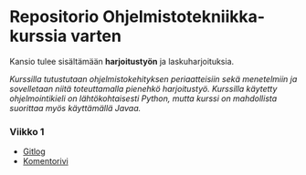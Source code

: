 # Repositorio Ohjelmistotekniikka-kurssia varten

Kansio tulee sisältämään **harjoitustyön** ja laskuharjoituksia.

*Kurssilla tutustutaan ohjelmistokehityksen periaatteisiin sekä menetelmiin ja sovelletaan niitä toteuttamalla pienehkö harjoitustyö. Kurssilla käytetty ohjelmointikieli on lähtökohtaisesti Python, mutta kurssi on mahdollista suorittaa myös käyttämällä Javaa.*

### Viikko 1
- [Gitlog](https://github.com/henriimmonen/ot-harjoitustyo/blob/master/laskarit/viikko1/gitlog.txt)
- [Komentorivi](https://github.com/henriimmonen/ot-harjoitustyo/blob/master/laskarit/viikko1/komentorivi.txt)
